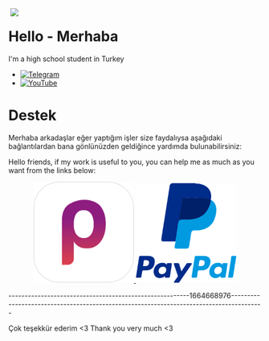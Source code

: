 <a href="https://github.com/relaxewdy?tab=repositories">
  <img align="right" src="https://github-readme-stats.vercel.app/api?username=yusfklncc&show_icons=true&hide_border=true&hide_rank=true&card_width=100" width="500px" />
</a>

# Hello - Merhaba

I'm a high school student in Turkey

- [![Telegram](https://img.shields.io/badge/-@yusfklncc-2CA5E0?style=flat-square&logo=Telegram&logoColor=fff)](https://t.me/yusfklncc)
- [![YouTube](https://img.shields.io/badge/-@yusfklncc-lightgrey?style=flat-square&logo=YouTube&logoColor=red)](https://www.youtube.com/c/yusfklncc)

# Destek
Merhaba arkadaşlar eğer yaptığım işler size faydalıysa aşağıdaki bağlantılardan bana gönlünüzden geldiğince yardımda bulunabilirsiniz:

Hello friends, if my work is useful to you, you can help me as much as you want from the links below:

<p align="center">
<a href="https://www.papara.com/personal/#!/login">
  <img src="https://github.com/yusfklncc/yusfklncc/blob/main/Resources/Papara.png" width="200"/> </a>
<a href="https://www.paypal.com/paypalme/sevenpay">
  <img src="https://github.com/yusfklncc/yusfklncc/blob/main/Resources/PayPal.png" width="200"/> </a>

  --------------------------------------------------------1664668976----------------------------------------------------------------------------------------
  
Çok teşekkür ederim <3
Thank you very much <3
